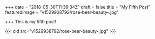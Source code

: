+++
date = "2018-05-30T11:36:34Z"
draft = false
title = "My Fifth Post"
featuredimage = "v1529938792/rose-beer-beauty-.jpg"

+++
This is my fifth post!

{{< cld src="v1529938792/rose-beer-beauty-.jpg" >}}
